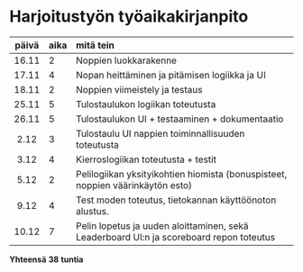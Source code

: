 # Harjoitustyön työaikakirjanpito

| päivä | aika | mitä tein  |
| :----:|:-----| :-----|
| 16.11 |    2 |  Noppien luokkarakenne |
| 17.11 |    4 |  Nopan heittäminen ja pitämisen logiikka ja UI |
| 18.11 |    2 |  Noppien viimeistely ja testaus
| 25.11 |    5 |  Tulostaulukon logiikan toteutusta
| 26.11 |    5 |  Tulostaulukon UI + testaaminen + dokumentaatio
|  2.12 |    3 |  Tulostaulu UI nappien toiminnallisuuden toteutusta
|  3.12 |    4 |  Kierroslogiikan toteutusta + testit
|  5.12 |    2 |  Pelilogiikan yksityikohtien hiomista (bonuspisteet, noppien väärinkäytön esto)
|  9.12 |    4 |  Test moden toteutus, tietokannan käyttöönoton alustus.
| 10.12 |    7 |  Pelin lopetus ja uuden aloittaminen, sekä Leaderboard UI:n ja scoreboard repon toteutus

**Yhteensä** **38** **tuntia**



